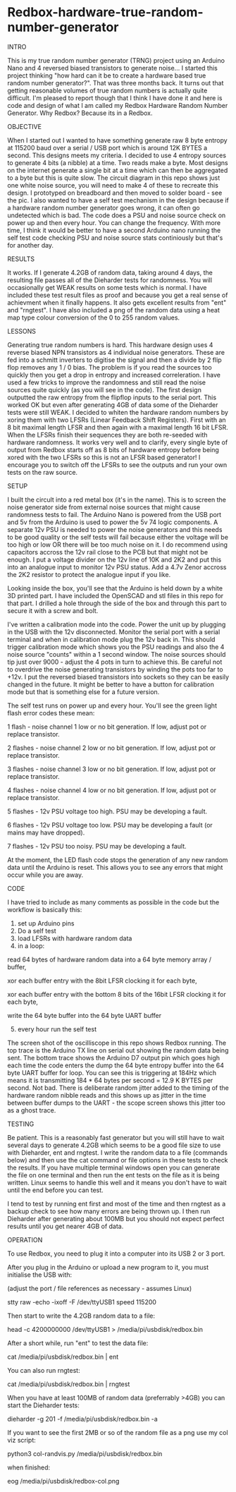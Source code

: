 # Redbox-hardware-true-random-number-generator

INTRO

This is my true random number generator (TRNG) project using an Arduino Nano and 4 reversed biased transistors to generate noise...
I started this project thinking "how hard can it be to create a hardware based true random number generator?". That was three 
months back. It turns out that getting reasonable volumes of true random numbers is actually quite difficult. I'm pleased
to report though that I think I have done it and here is code and design of what I am called my Redbox Hardware Random Number Generator. Why Redbox? Because its in a Redbox.

OBJECTIVE

When I started out I wanted to have something generate raw 8 byte entropy at 115200 baud over a serial / USB port which is around 12K BYTES a second. This designs meets my criteria. I decided to use 4 entropy sources to generate 4 bits (a nibble) at a time. Two reads make a byte. Most designs on the internet generate a single bit at a time which can then be aggregated to a byte but this is quite slow. The circuit diagram in this repo shows just one white noise source, you will need to make 4 of these to recreate this design. I prototyped on breadboard and then moved to solder board - see the pic.
I also wanted to have a self test mechanism in the design because if a hardware random number generator goes wrong, it can 
often go undetected which is bad. The code does a PSU and noise source check on power up and then every hour. You can change the frequency. With more time, I think it would be better to have a second Arduino nano running the self test code checking PSU and noise source stats continiously but that's for another day.

RESULTS

It works. If I generate 4.2GB of random data, taking around 4 days, the resulting file passes all of the Dieharder tests for randomness. You will occasionally get WEAK results on some tests which is normal. I have included these test result files as proof and because you get a real sense of achievment when it finally happens. It also gets excellent results from "ent" and "rngtest". I have also included a png of the random data using a heat map type colour conversion of the 0 to 255 random values.

LESSONS

Generating true random numbers is hard. This hardware design uses 4 reverse biased NPN transistors as 4 individual noise generators. These are fed into a schmitt inverters to digitise the signal and then a divide by 2 flip flop removes any 1 / 0 bias. The problem is if you read the sources too quickly then you get a drop in entropy and increased correleration. I have used a few tricks to improve the randomness and still read the noise sources quite quickly (as you will see in the code). The first design outputted the raw entropy from the flipflop inputs to the serial port. This worked OK but even after generating 4GB of data some of the Dieharder tests were still WEAK. I decided to whiten the hardware random numbers by xoring them with two LFSRs (Linear Feedback Shift Registers). First with an 8 bit maximal length LFSR and then again with a maximal length 16 bit LFSR. When the LFSRs finish their sequences they are both re-seeded with hardware randomness. It works very well and to clarify, every single byte of output from Redbox starts off as 8 bits of hardware entropy before being xored with the two LFSRs so this is not an LFSR based generator! I encourage you to switch off the LFSRs to see the outputs and run your own tests on the raw source.

SETUP

I built the circult into a red metal box (it's in the name). This is to screen the noise generator side from external noise sources that might cause randomness tests to fail. The Arduino Nano is powered from the USB port and 5v from the Arduino is used to power the 5v 74 logic components. A separate 12v PSU is needed to power the noise generators and this needs to be good quality or the self tests will fail because either the voltage will be too high or low OR there will be too much noise on it. I do recommend using capacitors accross the 12v rail close to the PCB but that might not be enough. I put a voltage divider on the 12v line of 10K and 2K2 and put this into an analogue input to monitor 12v PSU status. Add a 4.7v Zenor accross the 2K2 resistor to protect the analogue input if you like.

Looking inside the box, you'll see that the Arduino is held down by a white 3D printed part. I have included the OpenSCAD and stl files in this repo for that part. I drilled a hole through the side of the box and through this part to secure it with a screw and bolt.

I've written a calibration mode into the code. Power the unit up by plugging in the USB with the 12v disconnected. Monitor the serial port with a serial terminal and when in calibration mode plug the 12v back in. This should trigger calibration mode which shows you the PSU readings and also the 4 noise source "counts" within a 1 second window. The noise sources should tip just over 9000 - adjust the 4 pots in turn to achieve this. Be careful not to overdrive the noise generating transistors by winding the pots too far to +12v. I put the reversed biased transistors into sockets so they can be easily changed in the future. It might be better to have a button for calibration mode but that is something else for a future version.

The self test runs on power up and every hour. You'll see the green light flash error codes these mean:

1 flash - noise channel 1 low or no bit generation. If low, adjust pot or replace transistor.

2 flashes - noise channel 2 low or no bit generation. If low, adjust pot or replace transistor.

3 flashes - noise channel 3 low or no bit generation. If low, adjust pot or replace transistor.

4 flashes - noise channel 4 low or no bit generation. If low, adjust pot or replace transistor.

5 flashes - 12v PSU voltage too high. PSU may be developing a fault.

6 flashes - 12v PSU voltage too low. PSU may be developing a fault (or mains may have dropped).

7 flashes - 12v PSU too noisy. PSU may be developing a fault.

At the moment, the LED flash code stops the generation of any new random data until the Arduino is reset. This allows you to see any errors that might occur while you are away.

CODE

I have tried to include as many comments as possible in the code but the workflow is basically this:
1) set up Arduino pins
2) Do a self test
3) load LFSRs with hardware random data
4) in a loop:

read 64 bytes of hardware random data into a 64 byte memory array / buffer,

xor each buffer entry with the 8bit LFSR clocking it for each byte,

xor each buffer entry with the bottom 8 bits of the 16bit LFSR clocking it for each byte,

write the 64 byte buffer into the 64 byte UART buffer

5) every hour run the self test

The screen shot of the oscilliscope in this repo shows Redbox running. The top trace is the Arduino TX line on serial out showing the random data being sent. The bottom trace shows the Arduino D7 output pin which goes high each time the code enters the dump the 64 byte entropy buffer into the 64 byte UART buffer for loop. You can see this is triggering at 184Hz which means it is transmitting 184 * 64 bytes per second = 12.9 K BYTES per second. Not bad. There is deliberate random jitter added to the timing of the hardware random nibble reads and this shows up as jitter in the time between buffer dumps to the UART - the scope screen shows this jitter too as a ghost trace. 

TESTING

Be patient. This is a reasonably fast generator but you will still have to wait several days to generate 4.2GB which seems to be a good file size to use with Dieharder, ent and rngtest. I write the random data to a file (commands below) and then use the cat command or file options in these tests to check the results. If you have multiple terminal windows open you can generate the file on one terminal and then run the ent tests on the file as it is being written. Linux seems to handle this well and it means you don't have to wait until the end before you can test.

I tend to test by running ent first and most of the time and then rngtest as a backup check to see how many errors are being thrown up. I then run Dieharder after generating about 100MB but you should not expect perfect results until you get nearer 4GB of data.

OPERATION

To use Redbox, you need to plug it into a computer into its USB 2 or 3 port. 

After you plug in the Arduino or upload a new program to it, you must initialise the USB with:

(adjust the port / file references as necessary - assumes Linux)

stty raw -echo -ixoff -F /dev/ttyUSB1 speed 115200

Then start to write the 4.2GB random data to a file:

head -c 4200000000 /dev/ttyUSB1 > /media/pi/usbdisk/redbox.bin

After a short while, run "ent" to test the data file:

cat /media/pi/usbdisk/redbox.bin | ent

You can also run rngtest:

cat /media/pi/usbdisk/redbox.bin | rngtest

When you have at least 100MB of random data (preferrably >4GB) you can start the Dieharder tests:

dieharder -g 201 -f /media/pi/usbdisk/redbox.bin -a

If you want to see the first 2MB or so of the random file as a png use my col viz script:

python3 col-randvis.py /media/pi/usbdisk/redbox.bin

when finished:

eog /media/pi/usbdisk/redbox-col.png




